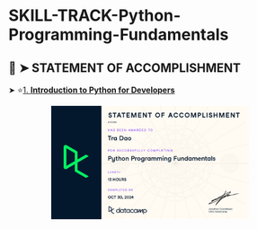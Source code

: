 # SKILL-TRACK-Python-Programming-Fundamentals

## 📄 ➤ STATEMENT OF ACCOMPLISHMENT

➤ ⭐[1. **Introduction to Python for Developers**](https://www.datacamp.com/statement-of-accomplishment/course/65c15563d4b256030580e14bfbcb74c932286408?raw=1)
<p align='center'>
  <a href='https://www.datacamp.com/statement-of-accomplishment/course/65c15563d4b256030580e14bfbcb74c932286408?raw=1'>
    <img src='_Certificates\Python Programming Fundamentals.png' width=70%>
  </a>
</p>
